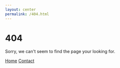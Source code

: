 ```yaml
---
layout: center
permalink: /404.html
---
```


# 404

Sorry, we can't seem to find the page your looking for.

<div class="mt3">
  <a href="{{ site.baseurl }}/" class="button button-blue button-big">Home</a>
  <a href="{{ site.baseurl }}/contact/" class="button button-blue button-big">Contact</a>
</div>
